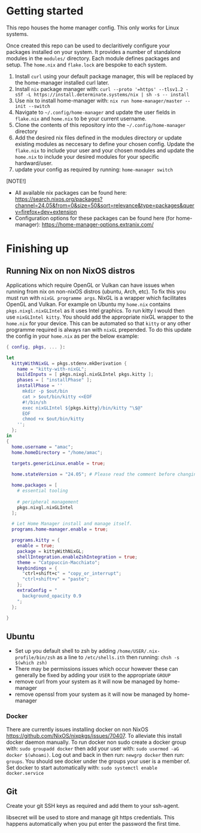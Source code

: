 # Getting started

This repo houses the home manager config. This only works for Linux systems.

Once created this repo can be used to declaritively configure your packages installed on your system. It provides a number of standalone modules in the `modules/` directory. Each module defines packages and setup. The `home.nix` and `flake.lock` are bespoke to each system.

1. Install `curl` using your default package manager, this will be replaced by the home-manager installed curl later.
1. Install `nix` package manager with: `curl --proto '=https' --tlsv1.2 -sSf -L https://install.determinate.systems/nix | sh -s -- install`
1. Use nix to install home-manager with: `nix run home-manager/master -- init --switch`
1. Navigate to `~/.config/home-manager` and update the user fields in `flake.nix` and `home.nix` to be your current username.
1. Clone the contents of this repository into the `~/.config/home-manager` directory 
1. Add the desired nix files defined in the modules directory or update existing modules as neccesary to define your chosen config. Update the `flake.nix` to include your user and your chosen modules and update the `home.nix` to include your desired modules for your specific hardward/user.
1. update your config as required by running: `home-manager switch`


[NOTE!]
- All available nix packages can be found here: https://search.nixos.org/packages?channel=24.05&from=0&size=50&sort=relevance&type=packages&query=firefox+dev+extension
- Configuration options for these packages can be found here (for home-manager): https://home-manager-options.extranix.com/

# Finishing up
## Running Nix on non NixOS distros
Applications which require OpenGL or Vulkan can have issues when running from nix on non-nixOS distros (ubuntu, Arch, etc). To fix this you must run with `nixGL programme args`. NixGL is a wrapper which facilitates OpenGL and Vulkan. For example on Ubuntu my `home.nix` contains `pkgs.nixgl.nixGLIntel` as it uses Intel graphics. To run kitty I would then use `nixGLIntel kitty`. You should add the appropriate nixGL wrapper to the `home.nix` for your device. This can be automated so that `kitty` or any other programme required is always ran with `nixGL` prepended. To do this update the config in your `home.nix` as per the below example:

```nix
{ config, pkgs, ... }:

let
  kittyWithNixGL = pkgs.stdenv.mkDerivation {
    name = "kitty-with-nixGL";
    buildInputs = [ pkgs.nixgl.nixGLIntel pkgs.kitty ];
    phases = [ "installPhase" ];
    installPhase = ''
      mkdir -p $out/bin
      cat > $out/bin/kitty <<EOF
      #!/bin/sh
      exec nixGLIntel ${pkgs.kitty}/bin/kitty "\$@"
      EOF
      chmod +x $out/bin/kitty
    '';
  };
in
{
  home.username = "amac";
  home.homeDirectory = "/home/amac";

  targets.genericLinux.enable = true;
  
  home.stateVersion = "24.05"; # Please read the comment before changing.

  home.packages = [
    # essential tooling
          
    # peripheral management
    pkgs.nixgl.nixGLIntel
  ];

  # Let Home Manager install and manage itself.
  programs.home-manager.enable = true;

  programs.kitty = {
    enable = true;
    package = kittyWithNixGL;
    shellIntegration.enableZshIntegration = true;
    theme = "Catppuccin-Macchiato";
    keybindings = {
      "ctrl+shift+c" = "copy_or_interrupt";
      "ctrl+shift+v" = "paste";
    };
    extraConfig = "
      background_opacity 0.9
    ";
  };

}
```

## Ubuntu
- Set up you default shell to zsh by adding `/home/USER/.nix-profile/bin/zsh` as a line to `/etc/shells.ith` then running: `chsh -s $(which zsh)`
- There may be permissions issues which occur however these can generally be fixed by adding your `USER` to the appropriate `GROUP`
- remove curl from your system as it will now be managed by home-manager
- remove openssl from your system as it will now be managed by home-manager

### Docker
There are currently issues installing docker on non NixOS https://github.com/NixOS/nixpkgs/issues/70407. To alleviate this install docker daemon manually. 
To run docker non sudo create a docker group with: `sudo groupadd docker` then add your user with: `sudo usermod -aG docker $(whoami)`. Log out and back in then run: `newgrp docker` then run: `groups`. You should see docker under the groups your user is a member of. Set docker to start automatically with: `sudo systemctl enable docker.service`

## Git
Create your git SSH keys as required and add them to your ssh-agent.

libsecret will be used to store and manage git https credentials. This happens automatically when you put enter the password the first time.

